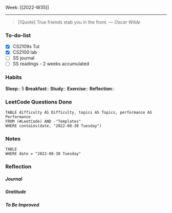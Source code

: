 Week: [[2022-W35]]
- - -
>[!Quote]
> True friends stab you in the front.
> — <cite>Oscar Wilde</cite>
### To-do-list

- [x] CS2109s Tut 
- [x] CS2100 lab
- [ ] SS journal
- [ ] SS readings - 2 weeks accumulated

### Habits
**Sleep**:: 5
**Breakfast**:: 
**Study**:: 
**Exercise**:: 
**Reflection**:: 

### LeetCode Questions Done
```dataview
TABLE difficulty AS Difficulty, topics AS Topics, performance AS Performance
FROM (#LeetCode) AND -"Templates"
WHERE contains(date, "2022-08-30 Tuesday") 
```

### Notes
```dataview
TABLE
WHERE date = "2022-08-30 Tuesday"
```

### Reflection
##### Journal
##### Gratitude
##### To Be Improved